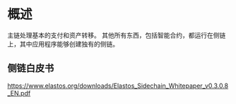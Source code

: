 # 概述

主链处理基本的支付和资产转移。 其他所有东西，包括智能合约，都运行在侧链上，其中应用程序能够创建独有的侧链。

## 侧链白皮书

<https://www.elastos.org/downloads/Elastos_Sidechain_Whitepaper_v0.3.0.8_EN.pdf>